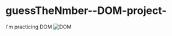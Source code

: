 # guessTheNmber--DOM-project-
I'm practicing DOM
![DOM](https://user-images.githubusercontent.com/107937836/178764665-8b57e88c-59b8-4353-a4e2-dc6ab24aee06.png)
